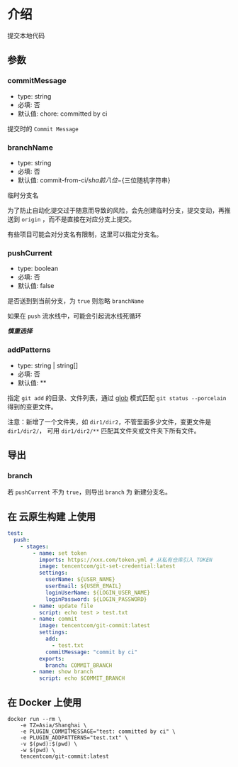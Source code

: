 # 介绍

提交本地代码

## 参数

### commitMessage

- type: string
- 必填: 否
- 默认值: chore: committed by ci

提交时的 `Commit Message`

### branchName

- type: string
- 必填: 否
- 默认值: commit-from-ci/${sha前八位}-${三位随机字符串}

临时分支名

为了防止自动化提交过于随意而导致的风险，会先创建临时分支，提交变动，再推送到 `origin` ，而不是直接在对应分支上提交。

有些项目可能会对分支名有限制，这里可以指定分支名。

### pushCurrent

- type: boolean
- 必填: 否
- 默认值: false

是否送到到当前分支，为 `true` 则忽略 `branchName`

如果在 `push` 流水线中，可能会引起流水线死循环

***慎重选择***

### addPatterns

- type: string | string[]
- 必填: 否
- 默认值: **
  
指定 `git add` 的目录、文件列表，通过 [glob](https://globster.xyz/)
模式匹配 `git status --porcelain` 得到的变更文件。

注意：新增了一个文件夹，如 `dir1/dir2`，不管里面多少文件，变更文件是 `dir1/dir2/`，
可用 `dir1/dir2/**` 匹配其文件夹或文件夹下所有文件。

## 导出

### branch

若 `pushCurrent` 不为 `true`，则导出 `branch` 为 新建分支名。

## 在 云原生构建 上使用

```yaml
test:
  push:
    - stages:
        - name: set token
          imports: https://xxx.com/token.yml # 从私有仓库引入 TOKEN
          image: tencentcom/git-set-credential:latest
          settings:
            userName: ${USER_NAME}
            userEmail: ${USER_EMAIL}
            loginUserName: ${LOGIN_USER_NAME}
            loginPassword: ${LOGIN_PASSWORD}
        - name: update file
          script: echo test > test.txt
        - name: commit
          image: tencentcom/git-commit:latest
          settings:
            add:
              - test.txt
            commitMessage: "commit by ci"
          exports:
            branch: COMMIT_BRANCH
        - name: show branch
          script: echo $COMMIT_BRANCH
```

## 在 Docker 上使用

```shell
docker run --rm \
    -e TZ=Asia/Shanghai \
    -e PLUGIN_COMMITMESSAGE="test: committed by ci" \
    -e PLUGIN_ADDPATTERNS="test.txt" \
    -v $(pwd):$(pwd) \
    -w $(pwd) \
    tencentcom/git-commit:latest
```
